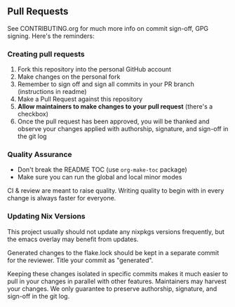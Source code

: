 ## Pull Requests

See CONTRIBUTING.org for much more info on commit sign-off, GPG signing.  Here's
the reminders:

### Creating pull requests

1. Fork this repository into the personal GitHub account
1. Make changes on the personal fork
1. Remember to sign off and sign all commits in your PR branch (instructions in readme)
1. Make a Pull Request against this repository
1. **Allow maintainers to make changes to your pull request** (there's a
   checkbox)
1. Once the pull request has been approved, you will be thanked and observe your
   changes applied with authorship, signature, and sign-off in the git log

### Quality Assurance

- Don't break the README TOC (use `org-make-toc` package)
- Make sure you can run the global and local minor modes

CI & review are meant to raise quality.  Writing quality to begin with in every
change is always faster for everyone.

### Updating Nix Versions

This project usually should not update any nixpkgs versions frequently, but the
emacs overlay may benefit from updates.

Generated changes to the flake.lock should be kept in a separate commit for the
reviewer.  Title your commit as "generated".

Keeping these changes isolated in specific commits makes it much easier to pull
in your changes in parallel with other features.  Maintainers may harvest your
changes.  We only guarantee to preserve authorship, signature, and sign-off in
the git log.
